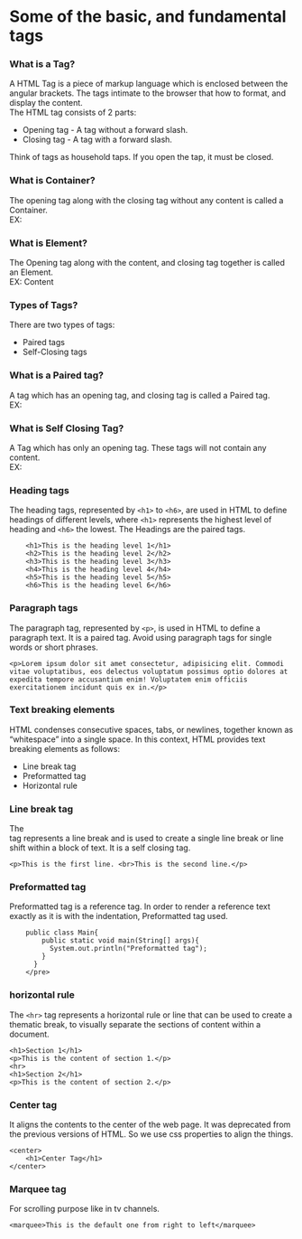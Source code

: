 # Some of the basic, and fundamental tags  
  
### What is a Tag?  
A HTML Tag is a piece of markup language which is enclosed between the angular brackets. The tags intimate to the browser that how to format, and display the content.  
The HTML tag consists of 2 parts:  
- Opening tag - A tag without a forward slash.
- Closing tag - A tag with a forward slash.
  
Think of tags as household taps. If you open the tap, it must be closed.  
  
### What is Container?
The opening tag along with the closing tag without any content is called a Container.  
EX: <tagName></tagName>  
  
### What is Element?
The Opening tag along with the content, and closing tag together is called an Element.  
EX: <tagName>Content</tagName>  
  
### Types of Tags?
There are two types of tags:  
- Paired tags
- Self-Closing tags

### What is a Paired tag?
A tag which has an opening tag, and closing tag is called a Paired tag.  
EX: <tagName></tagName>  
  
### What is Self Closing Tag?
A Tag which has only an opening tag. These tags will not contain any content.  
EX: <tagName>  
  
### Heading tags
The heading tags, represented by ```<h1>``` to ```<h6>```, are used in HTML to define headings of different levels, where ```<h1>``` represents the highest level of heading and ```<h6>``` the lowest. The Headings are the paired tags.  

```
    <h1>This is the heading level 1</h1>
    <h2>This is the heading level 2</h2>
    <h3>This is the heading level 3</h3>
    <h4>This is the heading level 4</h4>
    <h5>This is the heading level 5</h5>
    <h6>This is the heading level 6</h6>
```

### Paragraph tags
The paragraph tag, represented by ```<p>```, is used in HTML to define a paragraph text. It is a paired tag. Avoid using paragraph tags for single words or short phrases.  
  
```
<p>Lorem ipsum dolor sit amet consectetur, adipisicing elit. Commodi vitae voluptatibus, eos delectus voluptatum possimus optio dolores at expedita tempore accusantium enim! Voluptatem enim officiis exercitationem incidunt quis ex in.</p>
```  
  
### Text breaking elements
HTML condenses consecutive spaces, tabs, or newlines, together known as “whitespace” into a single space. In this context, HTML provides text breaking elements as follows:  
- Line break tag
- Preformatted tag
- Horizontal rule

### Line break tag
The <br> tag represents a line break and is used to create a single line break or line shift within a block of text. It is a self closing tag.  
```
<p>This is the first line. <br>This is the second line.</p>
```  
  
### Preformatted tag
Preformatted tag is a reference tag. In order to render a reference text exactly as it is with the indentation, Preformatted tag used.  
```
    public class Main{
        public static void main(String[] args){
          System.out.println("Preformatted tag");
        }
      }
    </pre>
```  
  
### horizontal rule
The ```<hr>``` tag represents a horizontal rule or line that can be used to create a thematic break, to visually separate the sections of content within a document.  
```
<h1>Section 1</h1>
<p>This is the content of section 1.</p>
<hr>
<h1>Section 2</h1>
<p>This is the content of section 2.</p>
```  
  
### Center tag
It aligns the contents to the center of the web page. It was deprecated from the previous versions of HTML. So we use css properties to align the things.  
```  
<center>
    <h1>Center Tag</h1>
</center>
```  
  
### Marquee tag
For scrolling purpose like in tv channels.  
```  
<marquee>This is the default one from right to left</marquee>
```  

